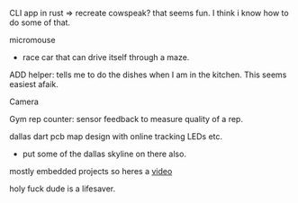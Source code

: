 
CLI app in rust => recreate cowspeak? that seems fun. I think i know how to do some of that. 

micromouse 
- race car that can drive itself through a maze. 

ADD helper: tells me to do the dishes when I am in the kitchen. 
This seems easiest afaik. 

Camera

Gym rep counter: sensor feedback to measure quality of a rep.

dallas dart pcb map design with online tracking LEDs etc.
- put some of the dallas skyline on there also.


mostly embedded projects so heres a [video ](https://www.youtube.com/watch?v=TOAynddiu5M)

holy fuck dude is a lifesaver. 
